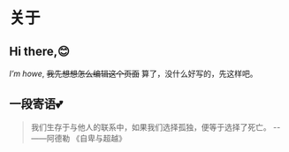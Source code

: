 # 关于


## Hi there,😊

*I’m howe*, ~~我先想想怎么编辑这个页面~~
算了，没什么好写的，先这样吧。

## 一段寄语💕

> 我们生存于与他人的联系中，如果我们选择孤独，便等于选择了死亡。
> --——阿德勒 《自卑与超越》

